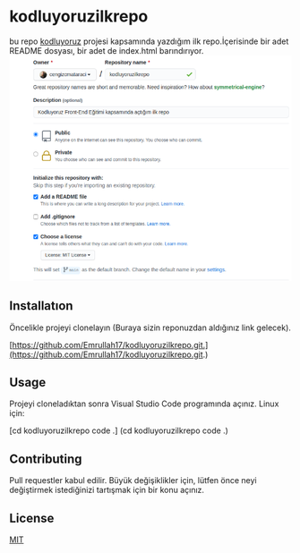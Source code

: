 # kodluyoruzilkrepo
bu repo [kodluyoruz](https://kodluyoruz.org/tr/kodluyoruz/) projesi kapsamında yazdığım ilk repo.İçerisinde bir adet README dosyası, bir adet de index.html barındırıyor.
![](https://github.com/Kodluyoruz/taskforce/blob/main/git/odev1/figures/github.png)
## Installatıon
Öncelikle projeyi clonelayın (Buraya sizin reponuzdan aldığınız link gelecek).

[https://github.com/Emrullah17/kodluyoruzilkrepo.git.](https://github.com/Emrullah17/kodluyoruzilkrepo.git.)
## Usage
Projeyi cloneladıktan sonra Visual Studio Code programında açınız.
Linux için:

[cd kodluyoruzilkrepo
code .] (cd kodluyoruzilkrepo
code .)
## Contributing 
Pull requestler kabul edilir. Büyük değişiklikler için, lütfen önce neyi değiştirmek istediğinizi tartışmak için bir konu açınız.
## License
[MIT](https://choosealicense.com/licenses/mit/) 
